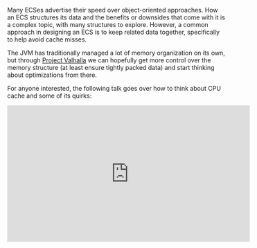 Many ECSes advertise their speed over object-oriented approaches. How an ECS structures its data and the benefits or downsides that come with it is a complex topic, with many structures to explore. However, a common approach in designing an ECS is to keep related data together, specifically to help avoid cache misses.

The JVM has traditionally managed a lot of memory organization on its own, but through [Project Valhalla](https://en.wikipedia.org/wiki/Project_Valhalla_(Java_language)) we can hopefully get more control over the memory structure (at least ensure tightly packed data) and start thinking about optimizations from there.

For anyone interested, the following talk goes over how to think about CPU cache and some of its quirks:

<iframe width="560" height="315" src="https://www.youtube.com/embed/BP6NxVxDQIs" title="YouTube video player" frameborder="0" allow="accelerometer; autoplay; clipboard-write; encrypted-media; gyroscope; picture-in-picture; web-share" allowfullscreen></iframe>
